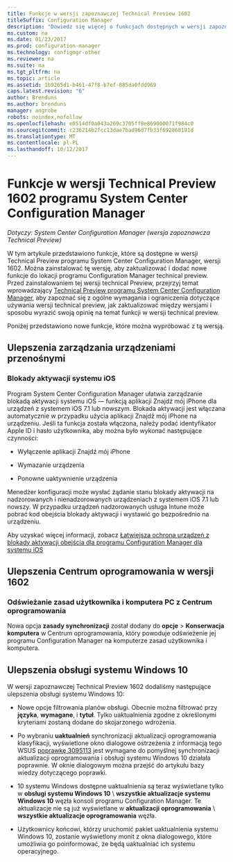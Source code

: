 ```yaml
---
title: Funkcje w wersji zapoznawczej Technical Preview 1602
titleSuffix: Configuration Manager
description: "Dowiedz się więcej o funkcjach dostępnych w wersji zapoznawczej Technical Preview programu System Center Configuration Manager, wersji 1602."
ms.custom: na
ms.date: 01/23/2017
ms.prod: configuration-manager
ms.technology: configmgr-other
ms.reviewer: na
ms.suite: na
ms.tgt_pltfrm: na
ms.topic: article
ms.assetid: 1b9265d1-b461-47f8-b7ef-885da0fdd969
caps.latest.revision: "6"
author: Brenduns
ms.author: brenduns
manager: angrobe
robots: noindex,nofollow
ms.openlocfilehash: e0514df0a043a269c3705ff8e869000071f984c0
ms.sourcegitcommit: c236214b2fcc13dae7bad96d7fb33f692868191d
ms.translationtype: MT
ms.contentlocale: pl-PL
ms.lasthandoff: 10/12/2017
---
```

# <a name="capabilities-in-technical-preview-1602-for-system-center-configuration-manager"></a>Funkcje w wersji Technical Preview 1602 programu System Center Configuration Manager

*Dotyczy: System Center Configuration Manager (wersja zapoznawcza Technical Preview)*

W tym artykule przedstawiono funkcje, które są dostępne w wersji Technical Preview programu System Center Configuration Manager, wersji 1602. Można zainstalować tę wersję, aby zaktualizować i dodać nowe funkcje do lokacji programu Configuration Manager technical preview. Przed zainstalowaniem tej wersji technical Preview, przejrzyj temat wprowadzający [Technical Preview programu System Center Configuration Manager](../../core/get-started/technical-preview.md), aby zapoznać się z ogólne wymagania i ograniczenia dotyczące używania wersji technical preview, jak zaktualizować między wersjami i sposobu wyrazić swoją opinię na temat funkcji w wersji technical preview.  

 Poniżej przedstawiono nowe funkcje, które można wypróbować z tą wersją.  

##  <a name="BKMK_MDM"></a>Ulepszenia zarządzania urządzeniami przenośnymi  

### <a name="ios-activation-lock"></a>Blokady aktywacji systemu iOS  
 Program System Center Configuration Manager ułatwia zarządzanie blokadą aktywacji systemu iOS — funkcją aplikacji Znajdź mój iPhone dla urządzeń z systemem iOS 7.1 lub nowszym. Blokada aktywacji jest włączana automatycznie w przypadku użycia aplikacji Znajdź mój iPhone na urządzeniu. Jeśli ta funkcja została włączona, należy podać identyfikator Apple ID i hasło użytkownika, aby można było wykonać następujące czynności:  

-   Wyłączenie aplikacji Znajdź mój iPhone  

-   Wymazanie urządzenia  

-   Ponowne uaktywnienie urządzenia  

 Menedżer konfiguracji może wysłać żądanie stanu blokady aktywacji na nadzorowanych i nienadzorowanych urządzeniach z systemem iOS 7.1 lub nowszy. W przypadku urządzeń nadzorowanych usługa Intune może pobrać kod obejścia blokady aktywacji i wystawić go bezpośrednio na urządzeniu.  

 Aby uzyskać więcej informacji, zobacz [Łatwiejsza ochrona urządzeń z blokady aktywacji obejścia dla programu Configuration Manager dla systemu iOS](/sccm/mdm/deploy-use/manage-ios-activation-lock)  

##  <a name="BKMK_SC1601"></a>Ulepszenia Centrum oprogramowania w wersji 1602  

### <a name="refresh-pc-machine-and-user-policy-from-software-center"></a>Odświeżanie zasad użytkownika i komputera PC z Centrum oprogramowania  
 Nowa opcja **zasady synchronizacji** został dodany do **opcje** > **Konserwacja komputera** w Centrum oprogramowania, który powoduje odświeżenie jej programu Configuration Manager na komputerze zasad użytkownika i komputera.  

##  <a name="BKMK_Win10Servicing"></a>Ulepszenia obsługi systemu Windows 10  
 W wersji zapoznawczej Technical Preview 1602 dodaliśmy następujące ulepszenia obsługi systemu Windows 10:  

-   Nowe opcje filtrowania planów obsługi.  Obecnie można filtrować przy **języka**, **wymagane**, i **tytuł**. Tylko uaktualnienia zgodne z określonymi kryteriami zostaną dodane do skojarzonego wdrożenia.  

-   Po wybraniu **uaktualnień** synchronizacji aktualizacji oprogramowania klasyfikacji, wyświetlone okno dialogowe ostrzeżenia z informacją tego WSUS [poprawkę 3095113](https://support.microsoft.com/kb/3095113) jest wymagane do pomyślnej synchronizacji aktualizacji oprogramowania i obsługi systemu Windows 10 działała poprawnie.  W oknie dialogowym można przejść do artykułu bazy wiedzy dotyczącego poprawki.  

-   10 systemu Windows dostępne uaktualnienia są teraz wyświetlane tylko w **obsługi systemu Windows 10** \ **wszystkie aktualizacje systemu Windows 10** węzła konsoli programu Configuration Manager. Te aktualizacje nie są już wyświetlane w **aktualizacji oprogramowania** \ **wszystkie aktualizacje oprogramowania** węzła.  

-   Użytkownicy końcowi, którzy uruchomić pakiet uaktualnienia systemu Windows 10, zostanie wyświetlony monit z okna dialogowego, które umożliwia go poinformować, że będą uaktualniać ich systemu operacyjnego.  
